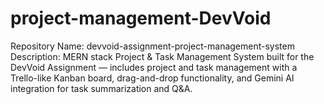 # project-management-DevVoid
Repository Name: devvoid-assignment-project-management-system  Description: MERN stack Project &amp; Task Management System built for the DevVoid Assignment — includes project and task management with a Trello-like Kanban board, drag-and-drop functionality, and Gemini AI integration for task summarization and Q&amp;A.

